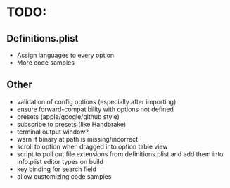 # TODO:

## Definitions.plist
- Assign languages to every option
- More code samples

## Other
- validation of config options (especially after importing)
- ensure forward-compatibility with options not defined
- presets (apple/google/github style)
- subscribe to presets (like Handbrake)
- terminal output window?
- warn if binary at path is missing/incorrect
- scroll to option when dragged into option table view
- script to pull out file extensions from definitions.plist and add them into info.plist editor types on build
- key binding for search field
- allow customizing code samples